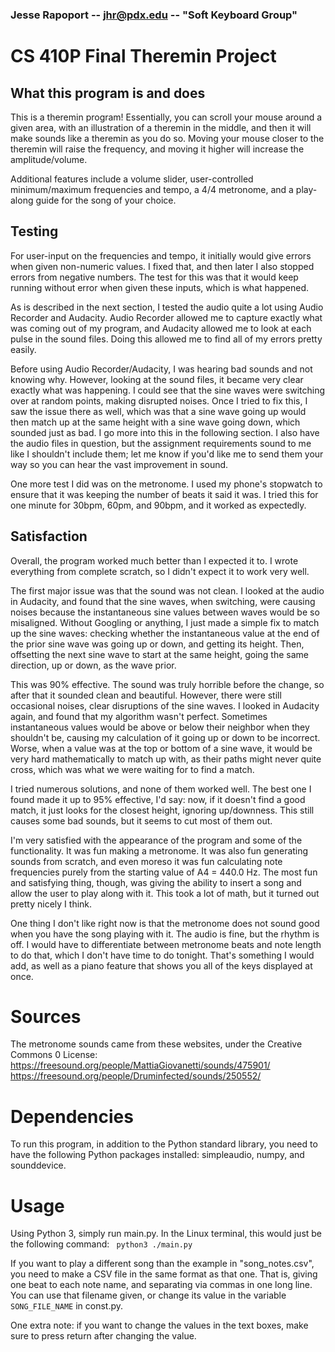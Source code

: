 
### Jesse Rapoport -- jhr@pdx.edu -- "Soft Keyboard Group"

# CS 410P Final Theremin Project
## What this program is and does

This is a theremin program! Essentially, you can scroll your mouse around a given area, with an illustration of a theremin in the middle, and then it will make sounds like a theremin as you do so. Moving your mouse closer to the theremin will raise the frequency, and moving it higher will increase the amplitude/volume.

Additional features include a volume slider, user-controlled minimum/maximum frequencies and tempo, a 4/4 metronome, and a play-along guide for the song of your choice.

## Testing

For user-input on the frequencies and tempo, it initially would give errors when given non-numeric values. I fixed that, and then later I also stopped errors from negative numbers. The test for this was that it would keep running without error when given these inputs, which is what happened. 

As is described in the next section, I tested the audio quite a lot using Audio Recorder and Audacity. Audio Recorder allowed me to capture exactly what was coming out of my program, and Audacity allowed me to look at each pulse in the sound files. Doing this allowed me to find all of my errors pretty easily. 

Before using Audio Recorder/Audacity, I was hearing bad sounds and not knowing why. However, looking at the sound files, it became very clear exactly what was happening. I could see that the sine waves were switching over at random points, making disrupted noises. Once I tried to fix this, I saw the issue there as well, which was that a sine wave going up would then match up at the same height with a sine wave going down, which sounded just as bad. I go more into this in the following section. I also have the audio files in question, but the assignment requirements sound to me like I shouldn't include them; let me know if you'd like me to send them your way so you can hear the vast improvement in sound.

One more test I did was on the metronome. I used my phone's stopwatch to ensure that it was keeping the number of beats it said it was. I tried this for one minute for 30bpm, 60pm, and 90bpm, and it worked as expectedly.


## Satisfaction
Overall, the program worked much better than I expected it to. I wrote everything from complete scratch, so I didn't expect it to work very well.

The first major issue was that the sound was not clean. I looked at the audio in Audacity, and found that the sine waves, when switching, were causing noises because the instantaneous sine values between waves would be so misaligned. Without Googling or anything, I just made a simple fix to match up the sine waves: checking whether the instantaneous value at the end of the prior sine wave was going up or down, and getting its height. Then, offsetting the next sine wave to start at the same height, going the same direction, up or down, as the wave prior.

This was 90% effective. The sound was truly horrible before the change, so after that it sounded clean and beautiful. However, there were still occasional noises, clear disruptions of the sine waves. I looked in Audacity again, and found that my algorithm wasn't perfect. Sometimes instantaneous values would be above or below their neighbor when they shouldn't be, causing my calculation of it going up or down to be incorrect. Worse, when a value was at the top or bottom of a sine wave, it would be very hard mathematically to match up with, as their paths might never quite cross, which was what we were waiting for to find a match.

I tried numerous solutions, and none of them worked well. The best one I found made it up to 95% effective, I'd say: now, if it doesn't find a good match, it just looks for the closest height, ignoring up/downness. This still causes some bad sounds, but it seems to cut most of them out.

I'm very satisfied with the appearance of the program and some of the functionality. It was fun making a metronome. It was also fun generating sounds from scratch, and even moreso it was fun calculating note frequencies purely from the starting value of A4 = 440.0 Hz. The most fun and satisfying thing, though, was giving the ability to insert a song and allow the user to play along with it. This took a lot of math, but it turned out pretty nicely I think.

One thing I don't like right now is that the metronome does not sound good when you have the song playing with it. The audio is fine, but the rhythm is off. I would have to differentiate between metronome beats and note length to do that, which I don't have time to do tonight. That's something I would add, as well as a piano feature that shows you all of the keys displayed at once. 

# Sources
The metronome sounds came from these websites, under the Creative Commons  0 License:
https://freesound.org/people/MattiaGiovanetti/sounds/475901/
https://freesound.org/people/Druminfected/sounds/250552/

# Dependencies
To run this program, in addition to the Python standard library, you need to have the following Python packages installed: simpleaudio, numpy, and sounddevice.

# Usage
Using Python 3, simply run main.py. In the Linux terminal, this would just be the  following command:  <code> python3 ./main.py </code>

If you want to play a different song than the example in "song_notes.csv", you need to make a CSV file in the same format as that one. That is, giving one beat to each note name, and separating via commas in one long line. You can use that filename given, or change its value in the variable <code>SONG_FILE_NAME</code> in const.py.

One extra note: if you want to change the values in the text boxes, make sure to press return after changing the value.